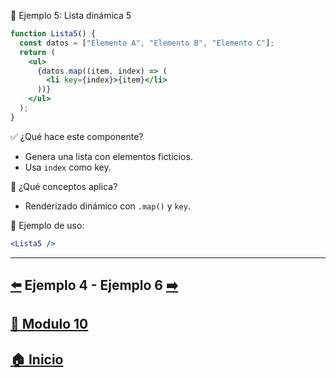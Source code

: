  🧪 Ejemplo 5: Lista dinámica 5

```jsx
function Lista5() {
  const datos = ["Elemento A", "Elemento B", "Elemento C"];
  return (
    <ul>
      {datos.map((item, index) => (
        <li key={index}>{item}</li>
      ))}
    </ul>
  );
}
```

✅ ¿Qué hace este componente?

* Genera una lista con elementos ficticios.
* Usa `index` como key.

🧠 ¿Qué conceptos aplica?

* Renderizado dinámico con `.map()` y `key`.

📌 Ejemplo de uso:

```jsx
<Lista5 />
```
---

## [⬅️](../Ejemplos/Ejemplo_4.md) Ejemplo 4 - Ejemplo 6 [➡️](../Ejemplos/Ejemplo_6.md) 
## [📄 Modulo 10](../Modulo_10.md)
## [🏠 Inicio](../../README.md)

